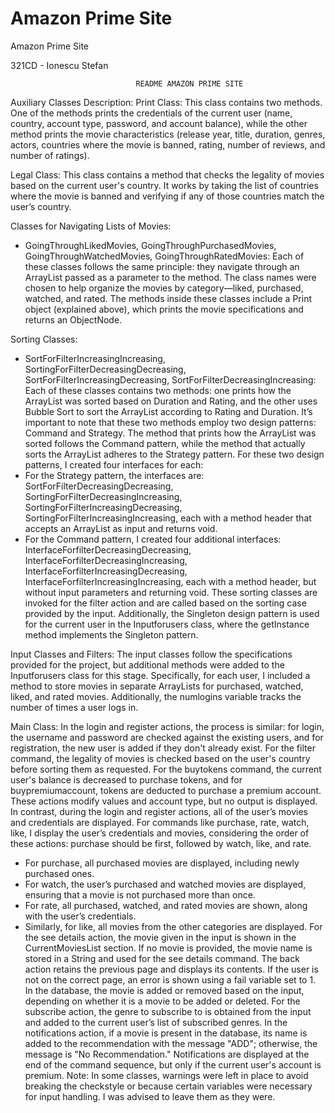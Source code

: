 # Amazon Prime Site
Amazon Prime Site

321CD - Ionescu Stefan

								README AMAZON PRIME SITE


Auxiliary Classes Description:
Print Class:
This class contains two methods. One of the methods prints the credentials of the current user (name, country, account type, password, and account balance), while the other method prints the movie characteristics (release year, title, duration, genres, actors, countries where the movie is banned, rating, number of reviews, and number of ratings).

Legal Class:
This class contains a method that checks the legality of movies based on the current user's country. It works by taking the list of countries where the movie is banned and verifying if any of those countries match the user’s country.

Classes for Navigating Lists of Movies:

 - GoingThroughLikedMovies, GoingThroughPurchasedMovies, GoingThroughWatchedMovies, GoingThroughRatedMovies:
   Each of these classes follows the same principle: they navigate through an ArrayList passed as a parameter to the method. The class names were chosen to help organize the movies by category—liked, 
   purchased, watched, and rated. The methods inside these classes include a Print object (explained above), which prints the movie specifications and returns an ObjectNode.

Sorting Classes:

 - SortForFilterIncreasingIncreasing, SortingForFilterDecreasingDecreasing, SortForFilterIncreasingDecreasing, SortForFilterDecreasingIncreasing:
   Each of these classes contains two methods: one prints how the ArrayList was sorted based on Duration and Rating, and the other uses Bubble Sort to sort the ArrayList according to Rating and Duration.
   It’s important to note that these two methods employ two design patterns: Command and Strategy. The method that prints how the ArrayList was sorted follows the Command pattern, while the method that 
   actually sorts the ArrayList adheres to the Strategy pattern.
   For these two design patterns, I created four interfaces for each:
 - For the Strategy pattern, the interfaces are: SortForFilterDecreasingDecreasing, SortingForFilterDecreasingIncreasing, SortingForFilterIncreasingDecreasing, SortingForFilterIncreasingIncreasing, each 
   with a method header that accepts an ArrayList as input and returns void.
 - For the Command pattern, I created four additional interfaces: InterfaceForfilterDecreasingDecreasing, InterfaceForfilterDecreasingIncreasing, InterfaceForfilterIncreasingDecreasing, 
   InterfaceForfilterIncreasingIncreasing, each with a method header, but without input parameters and returning void.
These sorting classes are invoked for the filter action and are called based on the sorting case provided by the input. Additionally, the Singleton design pattern is used for the current user in the Inputforusers class, where the getInstance method implements the Singleton pattern.

Input Classes and Filters:
The input classes follow the specifications provided for the project, but additional methods were added to the Inputforusers class for this stage. Specifically, for each user, I included a method to store movies in separate ArrayLists for purchased, watched, liked, and rated movies. Additionally, the numlogins variable tracks the number of times a user logs in.

Main Class:
In the login and register actions, the process is similar: for login, the username and password are checked against the existing users, and for registration, the new user is added if they don't already exist. For the filter command, the legality of movies is checked based on the user's country before sorting them as requested.
For the buytokens command, the current user's balance is decreased to purchase tokens, and for buypremiumaccount, tokens are deducted to purchase a premium account. These actions modify values and account type, but no output is displayed.
In contrast, during the login and register actions, all of the user’s movies and credentials are displayed.
For commands like purchase, rate, watch, like, I display the user’s credentials and movies, considering the order of these actions: purchase should be first, followed by watch, like, and rate.

 - For purchase, all purchased movies are displayed, including newly purchased ones.
 - For watch, the user’s purchased and watched movies are displayed, ensuring that a movie is not purchased more than once.
 - For rate, all purchased, watched, and rated movies are shown, along with the user’s credentials.
 - Similarly, for like, all movies from the other categories are displayed.
   For the see details action, the movie given in the input is shown in the CurrentMoviesList section. If no movie is provided, the movie name is stored in a String and used for the see details command.
   The back action retains the previous page and displays its contents. If the user is not on the correct page, an error is shown using a fail variable set to 1.
   In the database, the movie is added or removed based on the input, depending on whether it is a movie to be added or deleted.
   For the subscribe action, the genre to subscribe to is obtained from the input and added to the current user’s list of subscribed genres.
   In the notifications action, if a movie is present in the database, its name is added to the recommendation with the message "ADD"; otherwise, the message is "No Recommendation." Notifications are 
   displayed at the end of the command sequence, but only if the current user's account is premium.
Note: In some classes, warnings were left in place to avoid breaking the checkstyle or because certain variables were necessary for input handling. I was advised to leave them as they were.
